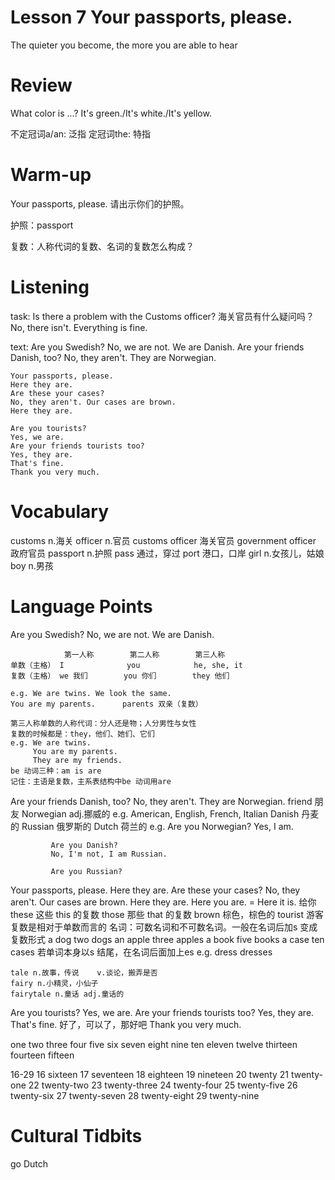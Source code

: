 # Lesson 7 Your passports, please.

The quieter you become, the more you are able to hear

# Review

What color is ...?
It's green./It's white./It's yellow.

不定冠词a/an: 泛指
定冠词the: 特指

# Warm-up 

Your passports, please.
请出示你们的护照。

护照：passport

复数：人称代词的复数、名词的复数怎么构成？

# Listening

task:
    Is there a problem with the Customs officer?
    海关官员有什么疑问吗？
    No, there isn't. Everything is fine.

text:
    Are you Swedish?
    No, we are not. We are Danish.
    Are your friends Danish, too?
    No, they aren't. They are Norwegian.

    Your passports, please.
    Here they are.
    Are these your cases?
    No, they aren't. Our cases are brown.
    Here they are. 

    Are you tourists?
    Yes, we are.
    Are your friends tourists too?
    Yes, they are.
    That's fine.
    Thank you very much.

# Vocabulary

customs n.海关
officer n.官员
    customs officer 海关官员
    government officer 政府官员
passport n.护照
    pass 通过，穿过
    port 港口，口岸
girl n.女孩儿，姑娘
boy n.男孩

# Language Points

Are you Swedish?
No, we are not. We are Danish.

                第一人称        第二人称        第三人称
    单数（主格） I              you            he, she, it
    复数（主格） we 我们        you 你们        they 他们

    e.g. We are twins. We look the same.
    You are my parents.      parents 双亲（复数）

    第三人称单数的人称代词：分人还是物；人分男性与女性
    复数的时候都是：they，他们、她们、它们
    e.g. We are twins.
         You are my parents.
         They are my friends.
    be 动词三种：am is are
    记住：主语是复数，主系表结构中be 动词用are
Are your friends Danish, too?
No, they aren't. They are Norwegian.
    friend 朋友
    Norwegian adj.挪威的
    e.g. American, English, French, Italian
    Danish 丹麦的
    Russian 俄罗斯的
    Dutch 荷兰的
        e.g. Are you Norwegian?
             Yes, I am.

             Are you Danish?
             No, I'm not, I am Russian.

             Are you Russian?

Your passports, please.
Here they are.
Are these your cases?
No, they aren't. Our cases are brown.
Here they are. 
    Here you are. = Here it is. 给你
    these 这些 this 的复数
    those 那些 that 的复数
    brown 棕色，棕色的
    tourist 游客
    复数是相对于单数而言的
    名词：可数名词和不可数名词。一般在名词后加s 变成复数形式
        a dog 
        two dogs
        an apple
        three apples
        a book 
        five books
        a case
        ten cases
    若单词本身以s 结尾，在名词后面加上es
        e.g. dress
             dresses
            
    tale n.故事，传说    v.谈论，搬弄是否
    fairy n.小精灵，小仙子
    fairytale n.童话 adj.童话的

Are you tourists?
Yes, we are.
Are your friends tourists too?
Yes, they are.
That's fine.
    好了，可以了，那好吧
Thank you very much.

one two three four five six seven eight nine ten eleven twelve thirteen fourteen fifteen

16-29
16 sixteen
17 seventeen
18 eighteen
19 nineteen
20 twenty
21 twenty-one
22 twenty-two
23 twenty-three
24 twenty-four
25 twenty-five
26 twenty-six
27 twenty-seven
28 twenty-eight
29 twenty-nine

# Cultural Tidbits

go Dutch